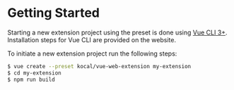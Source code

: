 # Getting Started

Starting a new extension project using the preset is done using [Vue CLI 3+](https://cli.vuejs.org/). Installation steps for Vue CLI are provided on the website.

To initiate a new extension project run the following steps:

``` bash
$ vue create --preset kocal/vue-web-extension my-extension
$ cd my-extension
$ npm run build
```

